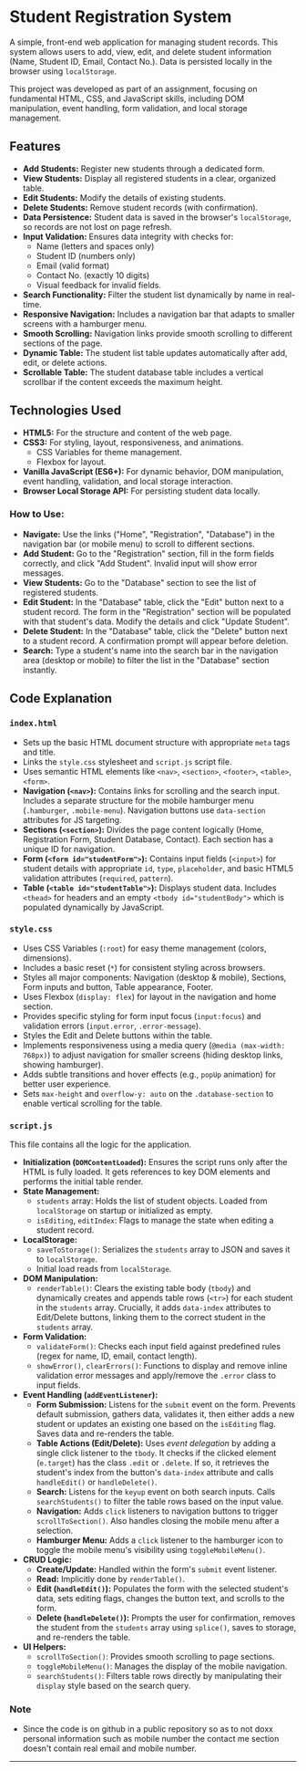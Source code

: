 # Student Registration System

A simple, front-end web application for managing student records. This system allows users to add, view, edit, and delete student information (Name, Student ID, Email, Contact No.). Data is persisted locally in the browser using `localStorage`.

This project was developed as part of an assignment, focusing on fundamental HTML, CSS, and JavaScript skills, including DOM manipulation, event handling, form validation, and local storage management.

## Features

*   **Add Students:** Register new students through a dedicated form.
*   **View Students:** Display all registered students in a clear, organized table.
*   **Edit Students:** Modify the details of existing students.
*   **Delete Students:** Remove student records (with confirmation).
*   **Data Persistence:** Student data is saved in the browser's `localStorage`, so records are not lost on page refresh.
*   **Input Validation:** Ensures data integrity with checks for:
    *   Name (letters and spaces only)
    *   Student ID (numbers only)
    *   Email (valid format)
    *   Contact No. (exactly 10 digits)
    *   Visual feedback for invalid fields.
*   **Search Functionality:** Filter the student list dynamically by name in real-time.
*   **Responsive Navigation:** Includes a navigation bar that adapts to smaller screens with a hamburger menu.
*   **Smooth Scrolling:** Navigation links provide smooth scrolling to different sections of the page.
*   **Dynamic Table:** The student list table updates automatically after add, edit, or delete actions.
*   **Scrollable Table:** The student database table includes a vertical scrollbar if the content exceeds the maximum height.


## Technologies Used

*   **HTML5:** For the structure and content of the web page.
*   **CSS3:** For styling, layout, responsiveness, and animations.
    *   CSS Variables for theme management.
    *   Flexbox for layout.
*   **Vanilla JavaScript (ES6+):** For dynamic behavior, DOM manipulation, event handling, validation, and local storage interaction.
*   **Browser Local Storage API:** For persisting student data locally.


### How to Use:

*   **Navigate:** Use the links ("Home", "Registration", "Database") in the navigation bar (or mobile menu) to scroll to different sections.
*   **Add Student:** Go to the "Registration" section, fill in the form fields correctly, and click "Add Student". Invalid input will show error messages.
*   **View Students:** Go to the "Database" section to see the list of registered students.
*   **Edit Student:** In the "Database" table, click the "Edit" button next to a student record. The form in the "Registration" section will be populated with that student's data. Modify the details and click "Update Student".
*   **Delete Student:** In the "Database" table, click the "Delete" button next to a student record. A confirmation prompt will appear before deletion.
*   **Search:** Type a student's name into the search bar in the navigation area (desktop or mobile) to filter the list in the "Database" section instantly.


## Code Explanation

### `index.html`

*   Sets up the basic HTML document structure with appropriate `meta` tags and title.
*   Links the `style.css` stylesheet and `script.js` script file.
*   Uses semantic HTML elements like `<nav>`, `<section>`, `<footer>`, `<table>`, `<form>`.
*   **Navigation (`<nav>`):** Contains links for scrolling and the search input. Includes a separate structure for the mobile hamburger menu (`.hamburger`, `.mobile-menu`). Navigation buttons use `data-section` attributes for JS targeting.
*   **Sections (`<section>`):** Divides the page content logically (Home, Registration Form, Student Database, Contact). Each section has a unique ID for navigation.
*   **Form (`<form id="studentForm">`):** Contains input fields (`<input>`) for student details with appropriate `id`, `type`, `placeholder`, and basic HTML5 validation attributes (`required`, `pattern`).
*   **Table (`<table id="studentTable">`):** Displays student data. Includes `<thead>` for headers and an empty `<tbody id="studentBody">` which is populated dynamically by JavaScript.

### `style.css`

*   Uses CSS Variables (`:root`) for easy theme management (colors, dimensions).
*   Includes a basic reset (`*`) for consistent styling across browsers.
*   Styles all major components: Navigation (desktop & mobile), Sections, Form inputs and button, Table appearance, Footer.
*   Uses Flexbox (`display: flex`) for layout in the navigation and home section.
*   Provides specific styling for form input focus (`input:focus`) and validation errors (`input.error`, `.error-message`).
*   Styles the Edit and Delete buttons within the table.
*   Implements responsiveness using a media query (`@media (max-width: 768px)`) to adjust navigation for smaller screens (hiding desktop links, showing hamburger).
*   Adds subtle transitions and hover effects (e.g., `popUp` animation) for better user experience.
*   Sets `max-height` and `overflow-y: auto` on the `.database-section` to enable vertical scrolling for the table.

### `script.js`

This file contains all the logic for the application.

*   **Initialization (`DOMContentLoaded`):** Ensures the script runs only after the HTML is fully loaded. It gets references to key DOM elements and performs the initial table render.
*   **State Management:**
    *   `students` array: Holds the list of student objects. Loaded from `localStorage` on startup or initialized as empty.
    *   `isEditing`, `editIndex`: Flags to manage the state when editing a student record.
*   **LocalStorage:**
    *   `saveToStorage()`: Serializes the `students` array to JSON and saves it to `localStorage`.
    *   Initial load reads from `localStorage`.
*   **DOM Manipulation:**
    *   `renderTable()`: Clears the existing table body (`tbody`) and dynamically creates and appends table rows (`<tr>`) for each student in the `students` array. Crucially, it adds `data-index` attributes to Edit/Delete buttons, linking them to the correct student in the `students` array.
*   **Form Validation:**
    *   `validateForm()`: Checks each input field against predefined rules (regex for name, ID, email, contact length).
    *   `showError()`, `clearErrors()`: Functions to display and remove inline validation error messages and apply/remove the `.error` class to input fields.
*   **Event Handling (`addEventListener`):**
    *   **Form Submission:** Listens for the `submit` event on the form. Prevents default submission, gathers data, validates it, then either adds a new student or updates an existing one based on the `isEditing` flag. Saves data and re-renders the table.
    *   **Table Actions (Edit/Delete):** Uses *event delegation* by adding a single click listener to the `tbody`. It checks if the clicked element (`e.target`) has the class `.edit` or `.delete`. If so, it retrieves the student's index from the button's `data-index` attribute and calls `handleEdit()` or `handleDelete()`.
    *   **Search:** Listens for the `keyup` event on both search inputs. Calls `searchStudents()` to filter the table rows based on the input value.
    *   **Navigation:** Adds `click` listeners to navigation buttons to trigger `scrollToSection()`. Also handles closing the mobile menu after a selection.
    *   **Hamburger Menu:** Adds a `click` listener to the hamburger icon to toggle the mobile menu's visibility using `toggleMobileMenu()`.
*   **CRUD Logic:**
    *   **Create/Update:** Handled within the form's `submit` event listener.
    *   **Read:** Implicitly done by `renderTable()`.
    *   **Edit (`handleEdit()`):** Populates the form with the selected student's data, sets editing flags, changes the button text, and scrolls to the form.
    *   **Delete (`handleDelete()`):** Prompts the user for confirmation, removes the student from the `students` array using `splice()`, saves to storage, and re-renders the table.
*   **UI Helpers:**
    *   `scrollToSection()`: Provides smooth scrolling to page sections.
    *   `toggleMobileMenu()`: Manages the display of the mobile navigation.
    *   `searchStudents()`: Filters table rows directly by manipulating their `display` style based on the search query.

### Note
   * Since the code is on github in a public repository so as to not doxx personal information such as mobile number the contact me section doesn't contain real email and mobile number. 

---
